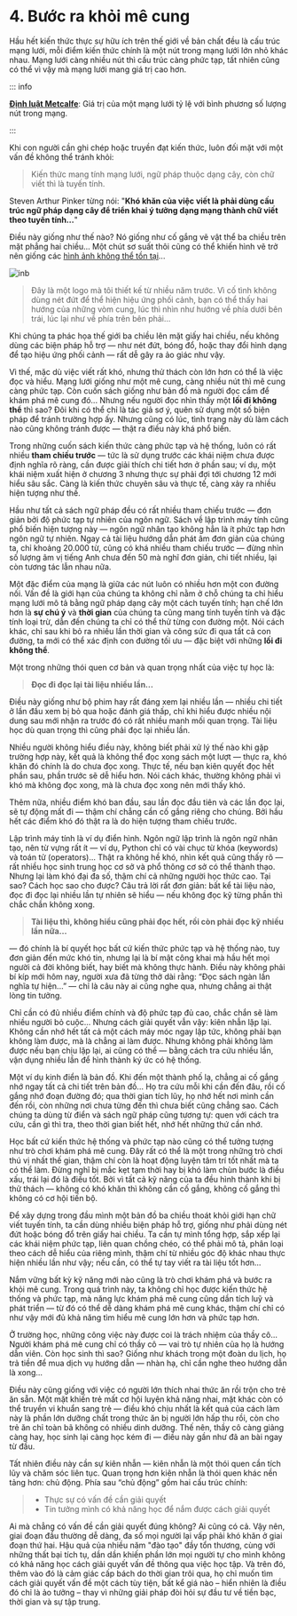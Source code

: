 # 4. Bước ra khỏi mê cung

Hầu hết kiến thức thực sự hữu ích trên thế giới về bản chất đều là cấu trúc mạng lưới, mỗi điểm kiến thức chính là một nút trong mạng lưới lớn nhỏ khác nhau. Mạng lưới càng nhiều nút thì cấu trúc càng phức tạp, tất nhiên cũng có thể vì vậy mà mạng lưới mang giá trị cao hơn.

::: info

[**Định luật Metcalfe**](https://vi.wikipedia.org/wiki/%C4%90%E1%BB%8Bnh_lu%E1%BA%ADt_Metcalfe): Giá trị của một mạng lưới tỷ lệ với bình phương số lượng nút trong mạng.

:::

Khi con người cần ghi chép hoặc truyền đạt kiến thức, luôn đối mặt với một vấn đề không thể tránh khỏi:

> Kiến thức mang tính mạng lưới, ngữ pháp thuộc dạng cây, còn chữ viết thì là tuyến tính.

Steven Arthur Pinker từng nói: "**Khó khăn của việc viết là phải dùng cấu trúc ngữ pháp dạng cây để triển khai ý tưởng dạng mạng thành chữ viết theo tuyến tính...**"

Điều này giống như thế nào? Nó giống như cố gắng vẽ vật thể ba chiều trên mặt phẳng hai chiều... Một chút sơ suất thôi cũng có thể khiến hình vẽ trở nên giống các [hình ảnh không thể tồn tại](https://en.wikipedia.org/wiki/Impossible_object)...

![inb](/images/inb.svg)

> Đây là một logo mà tôi thiết kế từ nhiều năm trước. Vì cố tình không dùng nét đứt để thể hiện hiệu ứng phối cảnh, bạn có thể thấy hai hướng của những vòm cung, lúc thì nhìn như hướng về phía dưới bên trái, lúc lại như về phía trên bên phải...

Khi chúng ta phác họa thế giới ba chiều lên mặt giấy hai chiều, nếu không dùng các biện pháp hỗ trợ — như nét đứt, bóng đổ, hoặc thay đổi hình dạng để tạo hiệu ứng phối cảnh — rất dễ gây ra ảo giác như vậy.

Vì thế, mặc dù việc viết rất khó, nhưng thử thách còn lớn hơn có thể là việc đọc và hiểu. Mạng lưới giống như một mê cung, càng nhiều nút thì mê cung càng phức tạp. Còn cuốn sách giống như bản đồ mà người đọc cầm để khám phá mê cung đó... Nhưng nếu người đọc nhìn thấy một **lối đi không thể** thì sao? Đôi khi có thể chỉ là tác giả sơ ý, quên sử dụng một số biện pháp để tránh trường hợp ấy. Nhưng cũng có lúc, tình trạng này dù làm cách nào cũng không tránh được — thật ra điều này khá phổ biến.

Trong những cuốn sách kiến thức càng phức tạp và hệ thống, luôn có rất nhiều **tham chiếu trước** — tức là sử dụng trước các khái niệm chưa được định nghĩa rõ ràng, cần được giải thích chi tiết hơn ở phần sau; ví dụ, một khái niệm xuất hiện ở chương 3 nhưng thực sự phải đợi tới chương 12 mới hiểu sâu sắc. Càng là kiến thức chuyên sâu và thực tế, càng xảy ra nhiều hiện tượng như thế.

Hầu như tất cả sách ngữ pháp đều có rất nhiều tham chiếu trước — đơn giản bởi độ phức tạp tự nhiên của ngôn ngữ. Sách về lập trình máy tính cũng phổ biến hiện tượng này — ngôn ngữ nhân tạo không hẳn là ít phức tạp hơn ngôn ngữ tự nhiên. Ngay cả tài liệu hướng dẫn phát âm đơn giản của chúng ta, chỉ khoảng 20.000 từ, cũng có khá nhiều tham chiếu trước — đừng nhìn số lượng âm vị tiếng Anh chưa đến 50 mà nghĩ đơn giản, chi tiết nhiều, lại còn tương tác lẫn nhau nữa.

Một đặc điểm của mạng là giữa các nút luôn có nhiều hơn một con đường nối. Vấn đề là giới hạn của chúng ta không chỉ nằm ở chỗ chúng ta chỉ hiểu mạng lưới mô tả bằng ngữ pháp dạng cây một cách tuyến tính; hạn chế lớn hơn là **sự chú ý** và **thời gian** của chúng ta cũng mang tính tuyến tính và đặc tính loại trừ, dẫn đến chúng ta chỉ có thể thử từng con đường một. Nói cách khác, chỉ sau khi bỏ ra nhiều lần thời gian và công sức đi qua tất cả con đường, ta mới có thể xác định con đường tối ưu — đặc biệt với những **lối đi không thể**.

Một trong những thói quen cơ bản và quan trọng nhất của việc tự học là:

> **Đọc đi đọc lại tài liệu nhiều lần...**

Điều này giống như bộ phim hay rất đáng xem lại nhiều lần — nhiều chi tiết ở lần đầu xem bị bỏ qua hoặc đánh giá thấp, chỉ khi hiểu được nhiều nội dung sau mới nhận ra trước đó có rất nhiều manh mối quan trọng. Tài liệu học dù quan trọng thì cũng phải đọc lại nhiều lần.

Nhiều người không hiểu điều này, không biết phải xử lý thế nào khi gặp trường hợp này, kết quả là không thể đọc xong sách một lượt — thực ra, khó khăn đó chính là do chưa đọc xong. Thực tế, nếu bạn kiên quyết đọc hết phần sau, phần trước sẽ dễ hiểu hơn. Nói cách khác, thường không phải vì khó mà không đọc xong, mà là chưa đọc xong nên mới thấy khó.

Thêm nữa, nhiều điểm khó ban đầu, sau lần đọc đầu tiên và các lần đọc lại, sẽ tự động mất đi — thậm chí chẳng cần cố gắng riêng cho chúng. Bởi hầu hết các điểm khó đó thật ra là do hiện tượng tham chiếu trước.

Lập trình máy tính là ví dụ điển hình. Ngôn ngữ lập trình là ngôn ngữ nhân tạo, nên từ vựng rất ít — ví dụ, Python chỉ có vài chục từ khóa (keywords) và toán tử (operators)... Thật ra không hề khó, nhìn kết quả cũng thấy rõ — rất nhiều học sinh trung học cơ sở và phổ thông cơ sở có thể thành thạo. Nhưng lại làm khó đại đa số, thậm chí cả những người học thức cao. Tại sao? Cách học sao cho được? Câu trả lời rất đơn giản: bất kể tài liệu nào, đọc đi đọc lại nhiều lần tự nhiên sẽ hiểu — nếu không đọc kỹ từng phần thì chắc chắn không xong.

> **Tài liệu thì, không hiểu cũng phải đọc hết, rồi còn phải đọc kỹ nhiều lần nữa...**

— đó chính là bí quyết học bất cứ kiến thức phức tạp và hệ thống nào, tuy đơn giản đến mức khó tin, nhưng lại là bí mật công khai mà hầu hết mọi người cả đời không biết, hay biết mà không thực hành. Điều này không phải bí kíp mới hôm nay, người xưa đã từng thở dài rằng: “Đọc sách ngàn lần nghĩa tự hiện...” — chỉ là câu này ai cũng nghe qua, nhưng chẳng ai thật lòng tin tưởng.

Chỉ cần có đủ nhiều điểm chính và độ phức tạp đủ cao, chắc chắn sẽ làm nhiều người bỏ cuộc... Nhưng cách giải quyết vẫn vậy: kiên nhẫn lặp lại. Không cần nhớ hết tất cả một cách máy móc ngay lập tức, không phải bạn không làm được, mà là chẳng ai làm được. Nhưng không phải không làm được nếu bạn chịu lặp lại, ai cũng có thể — bằng cách tra cứu nhiều lần, vận dụng nhiều lần để hình thành ký ức có hệ thống.

Một ví dụ kinh điển là bản đồ. Khi đến một thành phố lạ, chẳng ai cố gắng nhớ ngay tất cả chi tiết trên bản đồ... Họ tra cứu mỗi khi cần đến đâu, rồi cố gắng nhớ đoạn đường đó; qua thời gian tích lũy, họ nhớ hết nơi mình cần đến rồi, còn những nơi chưa từng đến thì chưa biết cũng chẳng sao. Cách chúng ta dùng từ điển và sách ngữ pháp cũng tương tự: quen với cách tra cứu, cần gì thì tra, theo thời gian biết hết, nhớ hết những thứ cần nhớ.

Học bất cứ kiến thức hệ thống và phức tạp nào cũng có thể tưởng tượng như trò chơi khám phá mê cung. Đây rất có thể là một trong những trò chơi thú vị nhất thế gian, thậm chí còn là hoạt động luyện tâm trí tốt nhất mà ta có thể làm. Đừng nghĩ bị mắc kẹt tạm thời hay bị khó làm chùn bước là điều xấu, trái lại đó là điều tốt. Bởi vì tất cả kỹ năng của ta đều hình thành khi bị thử thách — không có khó khăn thì không cần cố gắng, không cố gắng thì không có cơ hội tiến bộ.

Để xây dựng trong đầu mình một bản đồ ba chiều thoát khỏi giới hạn chữ viết tuyến tính, ta cần dùng nhiều biện pháp hỗ trợ, giống như phải dùng nét đứt hoặc bóng đổ trên giấy hai chiều. Ta cần tự mình tổng hợp, sắp xếp lại các khái niệm phức tạp, liên quan chồng chéo, có thể phải mô tả, phân loại theo cách dễ hiểu của riêng mình, thậm chí từ nhiều góc độ khác nhau thực hiện nhiều lần như vậy; nếu cần, có thể tự tay viết ra tài liệu tốt hơn...

Nắm vững bất kỳ kỹ năng mới nào cũng là trò chơi khám phá và bước ra khỏi mê cung. Trong quá trình này, ta không chỉ học được kiến thức hệ thống và phức tạp, mà năng lực khám phá mê cung cũng dần tích luỹ và phát triển — từ đó có thể dễ dàng khám phá mê cung khác, thậm chí chỉ có như vậy mới đủ khả năng tìm hiểu mê cung lớn hơn và phức tạp hơn.

Ở trường học, những công việc này được coi là trách nhiệm của thầy cô... Người khám phá mê cung chỉ có thầy cô — vai trò tự nhiên của họ là hướng dẫn viên. Còn học sinh thì sao? Giống như khách trong một đoàn du lịch, họ trả tiền để mua dịch vụ hướng dẫn — nhàn hạ, chỉ cần nghe theo hướng dẫn là xong...

Điều này cũng giống với việc có người lớn thích nhai thức ăn rồi trộn cho trẻ ăn sẵn. Một mặt khiến trẻ mất cơ hội luyện khả năng nhai, mặt khác còn có thể truyền vi khuẩn sang trẻ — điều khó chịu nhất là kết quả của cách làm này là phần lớn dưỡng chất trong thức ăn bị người lớn hấp thu rồi, còn cho trẻ ăn chỉ toàn bã không có nhiều dinh dưỡng. Thế nên, thầy cô càng giảng càng hay, học sinh lại càng học kém đi — điều này gần như đã an bài ngay từ đầu.

Tất nhiên điều này cần sự kiên nhẫn — kiên nhẫn là một thói quen cần tích lũy và chăm sóc liên tục. Quan trọng hơn kiên nhẫn là thói quen khác nền tảng hơn: chủ động. Phía sau “chủ động” gồm hai cấu trúc chính:

> - Thực sự có vấn đề cần giải quyết
> - Tin tưởng mình có khả năng học để nắm được cách giải quyết

Ai mà chẳng có vấn đề cần giải quyết đúng không? Ai cũng có cả. Vậy nên, giai đoạn đầu thường dễ dàng, đa số mọi người lại vấp phải khó khăn ở giai đoạn thứ hai. Hậu quả của nhiều năm "đào tạo" đầy tổn thương, cùng với những thất bại tích tụ, dần dần khiến phần lớn mọi người tự cho mình không có khả năng học cách giải quyết vấn đề thông qua việc học tập. Và trên đó, thêm vào đó là cảm giác cấp bách do thời gian trôi qua, họ chỉ muốn tìm cách giải quyết vấn đề một cách tùy tiện, bất kể giá nào – hiển nhiên là điều đó chỉ là ảo tưởng – thay vì những giải pháp đòi hỏi sự đầu tư về tiền bạc, thời gian và sự tập trung.
